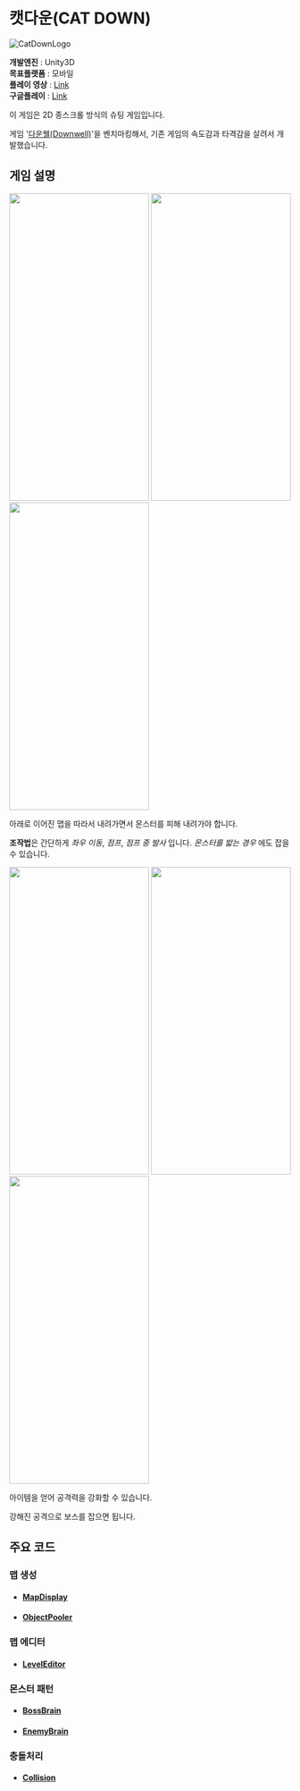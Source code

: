 
# 캣다운(CAT DOWN)

![CatDownLogo](https://user-images.githubusercontent.com/36800639/232320649-ee4e089a-27c8-41a6-a16d-f5d0ff3e404b.png)

__개발엔진__ : Unity3D  
__목표플랫폼__ : 모바일   
__플레이 영상__ : [Link](https://youtu.be/x36c1LxZNZ0)    
__구글플레이__ : [Link](https://play.google.com/store/apps/details?id=com.FourDX.CatDown)

이 게임은 2D 종스크롤 방식의 슈팅 게임입니다.

게임 '[다운웰(Downwell)](https://youtu.be/tpDONgfBuzk)'을 벤치마킹해서, 기존 게임의 속도감과 타격감을 살려서 개발했습니다.




## 게임 설명
<img src="https://user-images.githubusercontent.com/36800639/232319414-abdced62-3477-4459-9edf-c130d246485e.PNG"  width="250" height="550"/> <img src="https://user-images.githubusercontent.com/36800639/232319342-a25478bb-790e-4ce9-9780-5671d272ea95.jpg"  width="250" height="550"/> <img src="https://user-images.githubusercontent.com/36800639/232319944-ba6e70de-729c-407a-9c96-ccf98667760c.jpg"  width="250" height="550"/>

아래로 이어진 맵을 따라서 내려가면서 몬스터를 피해 내려가야 합니다.

**조작법**은 간단하게 _좌우 이동_, _점프_, _점프 중 발사_ 입니다. _몬스터를 밟는 경우_ 에도 잡을 수 있습니다.


<img src="https://user-images.githubusercontent.com/36800639/232320136-e30e1f88-771e-4641-9814-5873bbeaaf40.jpg"  width="250" height="550"/> <img src="https://user-images.githubusercontent.com/36800639/232320168-4f5239b3-4c22-43f1-a50c-60fc92e0dd26.jpg"  width="250" height="550"/> <img src="https://user-images.githubusercontent.com/36800639/232320315-87aebfa5-11b2-40e2-a91b-a066f6a9d402.jpg"  width="250" height="550"/>

아이템을 얻어 공격력을 강화할 수 있습니다.

강해진 공격으로 보스를 잡으면 됩니다.



## 주요 코드
 ### 맵 생성
+ #### [MapDisplay](https://github.com/ComeBiga/DownWellGame/tree/main/DownWell/Assets/1.Scripts/Map)
+ #### [ObjectPooler](https://github.com/ComeBiga/DownWellGame/blob/main/DownWell/Assets/1.Scripts/Map/ObjectPooler/ObjectPooler.cs)
 ### 맵 에디터
+ #### [LevelEditor](https://github.com/ComeBiga/DownWellGame/tree/main/DownWell/Assets/0.Scenes/LevelEditor)
 ### 몬스터 패턴
+ #### [BossBrain](https://github.com/ComeBiga/DownWellGame/tree/main/DownWell/Assets/1.Scripts/Enemy/Boss/Pattern/README.md)
+ #### [EnemyBrain](https://github.com/ComeBiga/DownWellGame/blob/main/DownWell/Assets/1.Scripts/Enemy/README.md)
 ### 충돌처리
+ #### [Collision](https://github.com/ComeBiga/DownWellGame/blob/main/DownWell/Assets/1.Scripts/Player/README.md)
